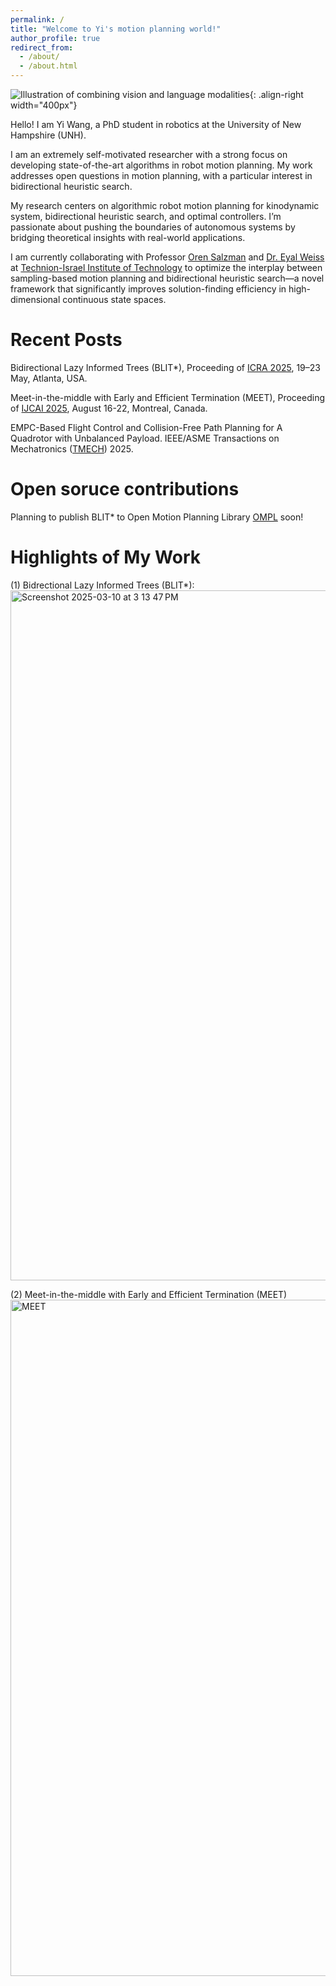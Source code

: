 ```yaml
---
permalink: /
title: "Welcome to Yi's motion planning world!"
author_profile: true
redirect_from: 
  - /about/
  - /about.html
---
```


![Illustration of combining vision and language modalities](/images/funny.png){: .align-right width="400px"}

Hello! I am Yi Wang, a PhD student in robotics at the University of New Hampshire (UNH). 

I am an extremely self-motivated researcher with a strong focus on developing state-of-the-art algorithms in robot motion planning. My work addresses open questions in motion planning, with a particular interest in bidirectional heuristic search. 

My research centers on algorithmic robot motion planning for kinodynamic system, bidirectional heuristic search, and optimal controllers. I’m passionate about pushing the boundaries of autonomous systems by bridging theoretical insights with real-world applications.

I am currently collaborating with Professor [Oren Salzman](https://orensalzman.com/) and [Dr. Eyal Weiss](https://sites.google.com/view/eyal-weiss) at [Technion-Israel Institute of Technology](https://www.technion.ac.il/en/) to optimize the interplay between sampling-based motion planning and bidirectional heuristic search—a novel framework that significantly improves solution-finding efficiency in high-dimensional continuous state spaces.


Recent Posts
======
Bidirectional Lazy Informed Trees (BLIT*), Proceeding of [ICRA 2025](https://2025.ieee-icra.org/), 19–23 May, Atlanta, USA.

Meet-in-the-middle with Early and Efficient Termination (MEET), Proceeding of [IJCAI 2025](https://2025.ijcai.org/), August 16-22, Montreal, Canada.

EMPC-Based Flight Control and Collision-Free Path Planning for A Quadrotor with Unbalanced Payload. IEEE/ASME Transactions on Mechatronics ([TMECH](http://www.ieee-asme-mechatronics.info/focus-sections/)) 2025.

Open soruce contributions
======
Planning to publish BLIT* to Open Motion Planning Library [OMPL](https://ompl.kavrakilab.org/) soon!

Highlights of My Work
======
(1) Bidrectional Lazy Informed Trees (BLIT*):
<img width="1104" alt="Screenshot 2025-03-10 at 3 13 47 PM" src="https://github.com/user-attachments/assets/7134f03f-e8e3-4d7e-8c77-be5a06cf4521" />

(2) Meet-in-the-middle with Early and Efficient Termination (MEET) 
<img width="1082" alt="MEET" src="https://github.com/user-attachments/assets/7ade9086-7427-4a5b-8b01-bd5505e06581" />








